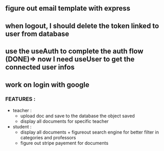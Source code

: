 ## figure out email template with express

## when logout, I should delete the token linked to user from database


## use the useAuth to complete the auth flow (DONE)=> now I need useUser to get the connected user infos
## work on login with google


### FEATURES :
- teacher : 
    - upload doc and save to the database the object saved
    - display all documents for specific teacher
- student : 
    - display all documents + figureout search engine for better filter in categories and professors
    - figure out stripe payement for documents
